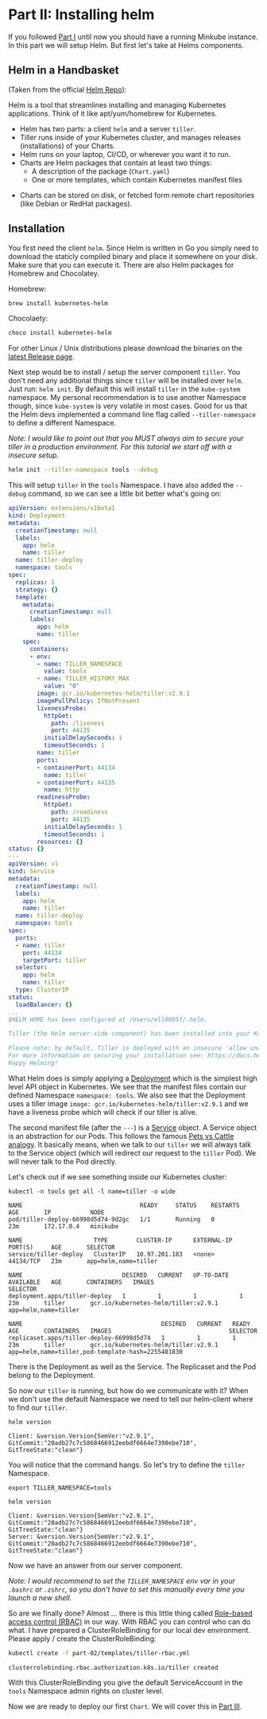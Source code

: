 # Part II: Installing helm

If you followed [Part I](../part-01/README.md) until now you should have a
running Minkube instance. In this part we will setup Helm. But first let's take
at Helms components.

## Helm in a Handbasket

(Taken from the official [Helm Repo](https://github.com/kubernetes/helm)):

Helm is a tool that streamlines installing and managing Kubernetes applications.
Think of it like apt/yum/homebrew for Kubernetes.

+ Helm has two parts: a client `helm` and a server `tiller`.
+ Tiller runs inside of your Kubernetes cluster, and manages releases
(installations) of your Charts.
+ Helm runs on your laptop, CI/CD, or wherever you want it to run.
+ Charts are Helm packages that contain at least two things:
    * A description of the package (`Chart.yaml`)
    * One or more templates, which contain Kubernetes manifest files
* Charts can be stored on disk, or fetched form remote chart repositories (like
Debian or RedHat packages).

## Installation

You first need the client `helm`. Since Helm is written in Go you simply need
to download the staticly compiled binary and place it somewhere on your disk.
Make sure that you can execute it.
There are also Helm packages for Homebrew and Chocolatey.

Homebrew:

```bash
brew install kubernetes-helm
```

Chocolaety:

```bash
choco install kubernetes-helm
```

For other Linux / Unix distributions please download the binaries on the 
[latest Release page](https://github.com/kubernetes/helm/releases/latest).

Next step would be to install / setup the server component `tiller`. You don't
need any additional things since `tiller` will be installed over `helm`.
Just run: `helm init`. By default this will install `tiller` in the
`kube-system` namespace. My personal recommendation is to use another Namespace
though, since `kube-system` is very volatile in most cases. Good for us that
the Helm devs implemented a command line flag called `--tiller-namespace` to
define a different Namespace.

*Note: I would like to point out that you MUST always aim to secure your tiller
in a production environment. For this tutorial we start off with a insecure
setup.*

```bash
helm init --tiller-namespace tools --debug
```

This will setup `tiller` in the `tools` Namespace. I have also added the
`--debug` command, so we can see a little bit better what's going on:

```yaml
apiVersion: extensions/v1beta1
kind: Deployment
metadata:
  creationTimestamp: null
  labels:
    app: helm
    name: tiller
  name: tiller-deploy
  namespace: tools
spec:
  replicas: 1
  strategy: {}
  template:
    metadata:
      creationTimestamp: null
      labels:
        app: helm
        name: tiller
    spec:
      containers:
      - env:
        - name: TILLER_NAMESPACE
          value: tools
        - name: TILLER_HISTORY_MAX
          value: "0"
        image: gcr.io/kubernetes-helm/tiller:v2.9.1
        imagePullPolicy: IfNotPresent
        livenessProbe:
          httpGet:
            path: /liveness
            port: 44135
          initialDelaySeconds: 1
          timeoutSeconds: 1
        name: tiller
        ports:
        - containerPort: 44134
          name: tiller
        - containerPort: 44135
          name: http
        readinessProbe:
          httpGet:
            path: /readiness
            port: 44135
          initialDelaySeconds: 1
          timeoutSeconds: 1
        resources: {}
status: {}
---
apiVersion: v1
kind: Service
metadata:
  creationTimestamp: null
  labels:
    app: helm
    name: tiller
  name: tiller-deploy
  namespace: tools
spec:
  ports:
  - name: tiller
    port: 44134
    targetPort: tiller
  selector:
    app: helm
    name: tiller
  type: ClusterIP
status:
  loadBalancer: {}
...
$HELM_HOME has been configured at /Users/mll0005f/.helm.

Tiller (the Helm server-side component) has been installed into your Kubernetes Cluster.

Please note: by default, Tiller is deployed with an insecure 'allow unauthenticated users' policy.
For more information on securing your installation see: https://docs.helm.sh/using_helm/#securing-your-helm-installation
Happy Helming!
```

What Helm does is simply applying a [Deployment](https://kubernetes.io/docs/concepts/workloads/controllers/deployment/)
which is the simplest high level API object in Kubernetes. We see that the
manifest files contain our defined Namespace `namespace: tools`. We also see
that the Deployment uses a tiller image `image: gcr.io/kubernetes-helm/tiller:v2.9.1`
and we have a liveness probe which will check if our tiller is alive.

The second manifest file (after the `---`) is a [Service](https://kubernetes.io/docs/concepts/services-networking/service/) 
object. A Service object is an abstraction for our Pods. This follows the
famous [Pets vs Cattle analogy](http://cloudscaling.com/blog/cloud-computing/the-history-of-pets-vs-cattle/).
It basically means, when we talk to our `tiller` we will always talk to the
Service object (which will redirect our request to the `tiller` Pod). We will
never talk to the Pod directly.

Let's check out if we see something inside our Kubernetes cluster:

```
kubectl -n tools get all -l name=tiller -o wide
```

```
NAME                                 READY     STATUS    RESTARTS   AGE       IP           NODE
pod/tiller-deploy-66998d5d74-9d2gc   1/1       Running   0          23m       172.17.0.4   minikube

NAME                    TYPE        CLUSTER-IP      EXTERNAL-IP   PORT(S)     AGE       SELECTOR
service/tiller-deploy   ClusterIP   10.97.201.183   <none>        44134/TCP   23m       app=helm,name=tiller

NAME                            DESIRED   CURRENT   UP-TO-DATE   AVAILABLE   AGE       CONTAINERS   IMAGES                                 SELECTOR
deployment.apps/tiller-deploy   1         1         1            1           23m       tiller       gcr.io/kubernetes-helm/tiller:v2.9.1   app=helm,name=tiller

NAME                                       DESIRED   CURRENT   READY     AGE       CONTAINERS   IMAGES                                 SELECTOR
replicaset.apps/tiller-deploy-66998d5d74   1         1         1         23m       tiller       gcr.io/kubernetes-helm/tiller:v2.9.1   app=helm,name=tiller,pod-template-hash=2255481830
```

There is the Deployment as well as the Service. The Replicaset and the Pod belong
to the Deployment.

So now our `tiller` is running, but how do we communicate with it? When we don't
use the default Namespace we need to tell our helm-client where to find our
`tiller`.

```
helm version
```

```
Client: &version.Version{SemVer:"v2.9.1", GitCommit:"20adb27c7c5868466912eebdf6664e7390ebe710", GitTreeState:"clean"}
```

You will notice that the command hangs. So let's try to define the `tiller` 
Namespace.

```
export TILLER_NAMESPACE=tools
```

```
helm version
```

```
Client: &version.Version{SemVer:"v2.9.1", GitCommit:"20adb27c7c5868466912eebdf6664e7390ebe710", GitTreeState:"clean"}
Server: &version.Version{SemVer:"v2.9.1", GitCommit:"20adb27c7c5868466912eebdf6664e7390ebe710", GitTreeState:"clean"}
````

Now we have an answer from our server component. 

_Note: I would recommend to set the `TILLER_NAMESPACE` env var in your
`.bashrc` or `.zshrc`, so you don't have to set this manually every
time you launch a new shell._

So are we finally done? Almost ... there is this little thing called
[Role-based access control (RBAC)](https://kubernetes.io/docs/reference/access-authn-authz/rbac/)
in our way. With RBAC you can control who can do what. I have prepared a
ClusterRoleBinding for our local dev environment. Please apply / create the 
ClusterRoleBinding:

```bash
kubectl create -f part-02/templates/tiller-rbac.yml
```

```
clusterrolebinding.rbac.authorization.k8s.io/tiller created
```

With this ClusterRoleBinding you give the default ServiceAccount in the `tools`
Namespace admin rights on cluster level.

Now we are ready to deploy our first `Chart`. We will cover this in
[Part III](../part-03/README.md).
